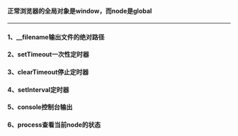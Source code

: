 #### 正常浏览器的全局对象是window，而node是global
****
#### 1、__filename输出文件的绝对路径
#### 2、setTimeout一次性定时器
#### 3、clearTimeout停止定时器
#### 4、setInterval定时器
#### 5、console控制台输出
#### 6、process查看当前node的状态